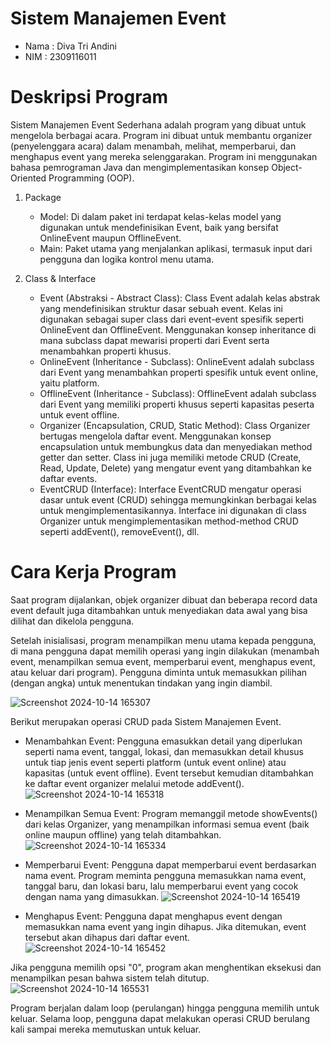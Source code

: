 # Sistem Manajemen Event
- Nama    : Diva Tri Andini
- NIM      : 2309116011

# Deskripsi Program
Sistem Manajemen Event Sederhana adalah program yang dibuat untuk mengelola berbagai acara. Program ini dibuat untuk membantu organizer (penyelenggara acara) dalam menambah, melihat, memperbarui, dan menghapus event yang mereka selenggarakan. Program ini menggunakan bahasa pemrograman Java dan mengimplementasikan konsep Object-Oriented Programming (OOP).

1. Package
   - Model: Di dalam paket ini terdapat kelas-kelas model yang digunakan untuk mendefinisikan Event, baik yang bersifat OnlineEvent maupun OfflineEvent.
   - Main: Paket utama yang menjalankan aplikasi, termasuk input dari pengguna dan logika kontrol menu utama.

2. Class & Interface
   - Event (Abstraksi - Abstract Class): Class Event adalah kelas abstrak yang mendefinisikan struktur dasar sebuah event. Kelas ini digunakan sebagai super class dari event-event spesifik seperti OnlineEvent dan OfflineEvent. Menggunakan konsep inheritance di mana subclass dapat mewarisi properti dari Event serta menambahkan properti khusus.
   - OnlineEvent (Inheritance - Subclass): OnlineEvent adalah subclass dari Event yang menambahkan properti spesifik untuk event online, yaitu platform.
   - OfflineEvent (Inheritance - Subclass): OfflineEvent adalah subclass dari Event yang memiliki properti khusus seperti kapasitas peserta untuk event offline.
   - Organizer (Encapsulation, CRUD, Static Method): Class Organizer bertugas mengelola daftar event. Menggunakan konsep encapsulation untuk membungkus data dan menyediakan method getter dan setter. Class ini juga memiliki metode CRUD (Create, Read, Update, Delete) yang mengatur event yang ditambahkan ke daftar events.
   - EventCRUD (Interface): Interface EventCRUD mengatur operasi dasar untuk event (CRUD) sehingga memungkinkan berbagai kelas untuk mengimplementasikannya. Interface ini digunakan di class Organizer untuk mengimplementasikan method-method CRUD seperti addEvent(), removeEvent(), dll.

# Cara Kerja Program
Saat program dijalankan, objek organizer dibuat dan beberapa record data event default juga ditambahkan untuk menyediakan data awal yang bisa dilihat dan dikelola pengguna.

Setelah inisialisasi, program menampilkan menu utama kepada pengguna, di mana pengguna dapat memilih operasi yang ingin dilakukan (menambah event, menampilkan semua event, memperbarui event, menghapus event, atau keluar dari program). Pengguna diminta untuk memasukkan pilihan (dengan angka) untuk menentukan tindakan yang ingin diambil.

![Screenshot 2024-10-14 165307](https://github.com/user-attachments/assets/06141d19-2041-4a9b-849d-56f035f624d4)

Berikut merupakan operasi CRUD pada Sistem Manajemen Event.
- Menambahkan Event:
  Pengguna emasukkan detail yang diperlukan seperti nama event, tanggal, lokasi, dan memasukkan detail khusus untuk tiap jenis event seperti platform (untuk event online) atau kapasitas (untuk event offline).
  Event tersebut kemudian ditambahkan ke daftar event organizer melalui metode addEvent().
  ![Screenshot 2024-10-14 165318](https://github.com/user-attachments/assets/e33ca666-d884-4340-ba16-2d3fc55a0451)

- Menampilkan Semua Event:
  Program memanggil metode showEvents() dari kelas Organizer, yang menampilkan informasi semua event (baik online maupun offline) yang telah ditambahkan.
  ![Screenshot 2024-10-14 165334](https://github.com/user-attachments/assets/4cf75f31-0e34-4b47-8acb-e0285507ad8b)

- Memperbarui Event:
  Pengguna dapat memperbarui event berdasarkan nama event. Program meminta pengguna memasukkan nama event, tanggal baru, dan lokasi baru, lalu memperbarui event yang cocok dengan nama yang dimasukkan.
  ![Screenshot 2024-10-14 165419](https://github.com/user-attachments/assets/782fb9ac-c2e8-490c-b24c-82293dbaa9dc)

- Menghapus Event:
  Pengguna dapat menghapus event dengan memasukkan nama event yang ingin dihapus. Jika ditemukan, event tersebut akan dihapus dari daftar event.![Screenshot 2024-10-14 165452](https://github.com/user-attachments/assets/403d6207-d3f1-466c-9bfd-8645dca706fd)

Jika pengguna memilih opsi "0", program akan menghentikan eksekusi dan menampilkan pesan bahwa sistem telah ditutup.
![Screenshot 2024-10-14 165531](https://github.com/user-attachments/assets/bbf46d1f-f243-435b-bc09-117af670265b)

Program berjalan dalam loop (perulangan) hingga pengguna memilih untuk keluar. Selama loop, pengguna dapat melakukan operasi CRUD berulang kali sampai mereka memutuskan untuk keluar.











